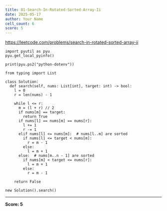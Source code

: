 ```yaml
---
title: 81-Search-In-Rotated-Sorted-Array-Ii
date: 2025-05-17
author: Your Name
cell_count: 6
score: 5
---
```


https://leetcode.com/problems/search-in-rotated-sorted-array-ii


```
import pyutil as pyu
pyu.get_local_pyinfo()
```


```
print(pyu.ps2("python-dotenv"))
```


```
from typing import List
```


```
class Solution:
  def search(self, nums: List[int], target: int) -> bool:
    l = 0
    r = len(nums) - 1

    while l <= r:
      m = (l + r) // 2
      if nums[m] == target:
        return True
      if nums[l] == nums[m] == nums[r]:
        l += 1
        r -= 1
      elif nums[l] <= nums[m]:  # nums[l..m] are sorted
        if nums[l] <= target < nums[m]:
          r = m - 1
        else:
          l = m + 1
      else:  # nums[m..n - 1] are sorted
        if nums[m] < target <= nums[r]:
          l = m + 1
        else:
          r = m - 1

    return False
```


```
new Solution().search()
```


---
**Score: 5**